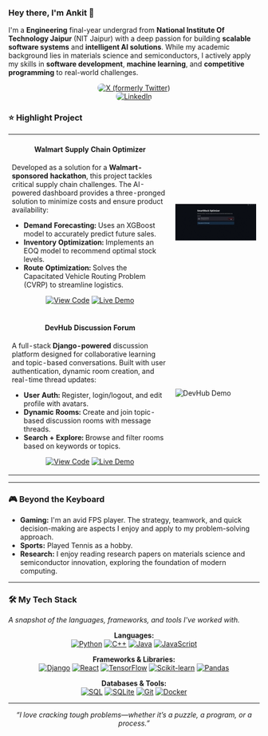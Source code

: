 ### Hey there, I'm Ankit 👋
I'm a **Engineering** final-year undergrad from  **National Institute Of Technology Jaipur** (NIT Jaipur) with a deep passion for building **scalable software systems** and **intelligent AI solutions**. While my academic background lies in materials science and semiconductors, I actively apply my skills in **software development**, **machine learning**, and **competitive programming** to real-world challenges.

<p align="center">
  <a href="https://twitter.com/AlgoAnkit" target="_blank">
    <img
      src="https://img.shields.io/badge/X-000000.svg?style=for-the-badge&logo=x&logoColor=white"
      alt="X (formerly Twitter)"
      style="border-radius:8px; margin:0 8px;"
    />
  </a>
  <br>
  <a href="https://www.linkedin.com/in/ankit-anand-singh-27076b262/" target="_blank">
    <img
      src="https://img.shields.io/badge/LinkedIn-0A66C2.svg?style=for-the-badge&logo=linkedin&logoColor=white"
      alt="LinkedIn"
      style="border-radius:8px; margin:0 8px;"
    />
  </a>
</p>

### ⭐ Highlight Project

<table>
  <tr>
    <td width="65%">
      <h4 align="center">Walmart Supply Chain Optimizer</h4>
      <p>
        Developed as a solution for a <strong>Walmart-sponsored hackathon</strong>, this project tackles critical supply chain challenges. The AI-powered dashboard provides a three-pronged solution to minimize costs and ensure product availability:
        <ul>
          <li><b>Demand Forecasting:</b> Uses an XGBoost model to accurately predict future sales.</li>
          <li><b>Inventory Optimization:</b> Implements an EOQ model to recommend optimal stock levels.</li>
          <li><b>Route Optimization:</b> Solves the Capacitated Vehicle Routing Problem (CVRP) to streamline logistics.</li>
        </ul>
      </p>
      <p align="center">
        <a href="https://github.com/Algo-Ankit/smartstock-optimizer" target="_blank"><img src="https://img.shields.io/badge/View_Code-232F3E?style=for-the-badge&logo=github&logoColor=white" alt="View Code"/></a>
        <a href="https://smartstock-optimizer-wy579k5xubnwdezrkryeke.streamlit.app/" target="_blank"><img src="https://img.shields.io/badge/Live_Demo-FF4B4B?style=for-the-badge&logo=streamlit&logoColor=white" alt="Live Demo"/></a>
      </p>
    </td>
    <td width="35%">
      <img src="https://github.com/Algo-Ankit/smartstock-optimizer/blob/main/Recording%202025-07-24%20211359.gif" alt="Project Visual" />
    </td>
  </tr>

  <tr>
    <td width="65%">
      <h4 align="center">DevHub Discussion Forum</h4>
      <p>
        A full-stack <strong>Django-powered</strong> discussion platform designed for collaborative learning and topic-based conversations. Built with user authentication, dynamic room creation, and real-time thread updates:
        <ul>
          <li><b>User Auth:</b> Register, login/logout, and edit profile with avatars.</li>
          <li><b>Dynamic Rooms:</b> Create and join topic-based discussion rooms with message threads.</li>
          <li><b>Search + Explore:</b> Browse and filter rooms based on keywords or topics.</li>
        </ul>
      </p>
      <p align="center">
        <a href="https://github.com/Algo-Ankit/Discussion_Forum" target="_blank"><img src="https://img.shields.io/badge/View_Code-232F3E?style=for-the-badge&logo=github&logoColor=white" alt="View Code"/></a>
        <a href="https://devhub-28rg.onrender.com" target="_blank"><img src="https://img.shields.io/badge/Live_Demo-FF4B4B?style=for-the-badge&logo=render&logoColor=white" alt="Live Demo"/></a>
      </p>
    </td>
    <td width="35%">
      <img src="https://github.com/Algo-Ankit/devhub-discussion-forum/blob/main/media/demo.gif" alt="DevHub Demo" />
    </td>
  </tr>
  
</table>

---

### 🎮 Beyond the Keyboard

- **Gaming:** I'm an avid FPS player. The strategy, teamwork, and quick decision-making are aspects I enjoy and apply to my problem-solving approach.
- **Sports:** Played Tennis as a hobby.
- **Research:** I enjoy reading research papers on materials science and semiconductor innovation, exploring the foundation of modern computing.

---
### 🛠️ My Tech Stack

*A snapshot of the languages, frameworks, and tools I've worked with.*

<p align="center">
  <strong>Languages:</strong><br>
  <a href="#"><img alt="Python" src="https://img.shields.io/badge/Python-3776AB.svg?style=for-the-badge&logo=python&logoColor=white" /></a>
  <a href="#"><img alt="C++" src="https://img.shields.io/badge/C++-00599C.svg?style=for-the-badge&logo=cplusplus&logoColor=white" /></a>
  <a href="#"><img alt="Java" src="https://img.shields.io/badge/Java-007396.svg?style=for-the-badge&logo=java&logoColor=white" /></a>
  <a href="#"><img alt="JavaScript" src="https://img.shields.io/badge/JavaScript-F7DF1E.svg?style=for-the-badge&logo=javascript&logoColor=black" /></a>
</p>

<p align="center">
  <strong>Frameworks & Libraries:</strong><br>
  <a href="#"><img alt="Django" src="https://img.shields.io/badge/Django-092E20.svg?style=for-the-badge&logo=django&logoColor=white" /></a>
  <a href="#"><img alt="React" src="https://img.shields.io/badge/React-61DAFB.svg?style=for-the-badge&logo=react&logoColor=black" /></a>
  <a href="#"><img alt="TensorFlow" src="https://img.shields.io/badge/TensorFlow-FF6F00.svg?style=for-the-badge&logo=tensorflow&logoColor=white" /></a>
  <a href="#"><img alt="Scikit-learn" src="https://img.shields.io/badge/scikit_learn-F7931E.svg?style=for-the-badge&logo=scikit-learn&logoColor=white" /></a>
  <a href="#"><img alt="Pandas" src="https://img.shields.io/badge/pandas-150458.svg?style=for-the-badge&logo=pandas&logoColor=white" /></a>
</p>

<p align="center">
  <strong>Databases & Tools:</strong><br>
  <a href="#"><img alt="SQL" src="https://img.shields.io/badge/SQL-4479A1.svg?style=for-the-badge&logo=PostgreSQL&logoColor=white" /></a>
  <a href="#"><img alt="SQLite" src="https://img.shields.io/badge/SQLite-003B57.svg?style=for-the-badge&logo=sqlite&logoColor=white" /></a>
  <a href="#"><img alt="Git" src="https://img.shields.io/badge/Git-F05032.svg?style=for-the-badge&logo=git&logoColor=white" /></a>
  <a href="#"><img alt="Docker" src="https://img.shields.io/badge/Docker-2496ED.svg?style=for-the-badge&logo=docker&logoColor=white" /></a>
</p>

---

<p align="center">
  <i>“I love cracking tough problems—whether it’s a puzzle, a program, or a process.”</i>
</p>
